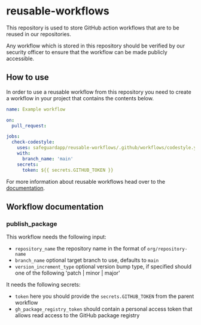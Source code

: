 # reusable-workflows

This repository is used to store GitHub action workflows that are to be reused in our repositories.

Any workflow which is stored in this repository should be verified by our security officer to ensure that the workflow
can be made publicly accessible.

## How to use

In order to use a reusable workflow from this repository you need to create a workflow in your project that contains the
contents below.

```yaml
name: Example workflow

on:
  pull_request:

jobs:
  check-codestyle:
    uses: safeguardapp/reusable-workflows/.github/workflows/codestyle.yml@main
    with:
      branch_name: 'main'
    secrets:
      token: ${{ secrets.GITHUB_TOKEN }}
```

For more information about reusable workflows head over to
the [documentation](https://docs.github.com/en/actions/learn-github-actions/reusing-workflows).

## Workflow documentation

### publish_package

This workflow needs the following input:

* `repository_name` the repository name in the format of `org/repository-name`
* `branch_name` optional target branch to use, defaults to `main`
* `version_increment_type` optional version bump type, if specified should one of the following 'patch | minor | major'

It needs the following secrets:

* `token` here you should provide the `secrets.GITHUB_TOKEN` from the parent workflow
* `gh_package_registry_token` should contain a personal access token that allows read access to the GitHub package
  registry
